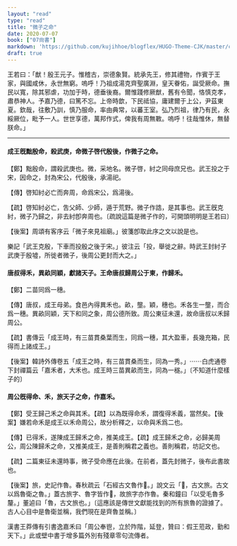 ```yaml
---
layout: "read"
type: "read"
title: "微子之命"
date: 2020-07-07
book: ["07尙書"]
markdown: 'https://github.com/kujihhoe/blogflex/HUGO-Theme-CJK/master/content/read/07-尙書/036-微子之命.md'
draft: true
---
```


王若曰：「猷！殷王元子。惟稽古，崇德象賢。統承先王，修其禮物，作賓于王家，與國咸休，永世無窮。嗚呼！乃祖成湯克齊聖廣淵，皇天眷佑，誕受厥命。撫民以寬，除其邪虐，功加于時，德垂後裔。爾惟踐修厥猷，舊有令聞，恪慎克孝，肅恭神人。予嘉乃德，曰篤不忘。上帝時歆，下民祗協，庸建爾于上公，尹茲東夏。欽哉，往敷乃訓，慎乃服命，率由典常，以蕃王室。弘乃烈祖，律乃有民，永綏厥位，毗予一人。世世享德，萬邦作式，俾我有周無斁。嗚呼！往哉惟休，無替朕命。」

-----

#### 成王旣黜殷命，殺武庚，命微子啓代殷後，作<v>微子之命</v>。

【鄭】黜殷命，謂殺武庚也。微，采地名。微子啓，紂之同母庶兄也。武王投之于宋，因命之，封為宋公，代殷後，承湯祀。

【傳】啓知紂必亡而奔周，命爲宋公，爲湯後。

【疏】啓知紂必亡，吿父師、少師，遁于荒野。微子作誥，是其事也。武王旣克紂，微子乃歸之，非去紂卽奔周也。〔疏說這篇是微子作的，可開頭明明是王若曰〕

【後案】<v>周頌</v><v>有客序</v>云「微子來見祖廟。」彼箋卽取此序之文以說是也。

<v>樂記</v>「武王克殷，下車而投殷之後于宋。」彼注云「投，舉徙之辭。時武王封紂子武庚于殷墟，所徙者微子，後周公更封而大之。」

#### 唐叔得禾，異畝同穎，獻諸天子。王命唐叔歸周公于東，作<v>歸禾</v>。

【鄭】二苗同爲一穗。

【傳】唐叔，成王母弟。食邑內得異禾也。畝，壟。穎，穗也。禾各生一壟，而合爲一穗。異畝同穎，天下和同之象，周公德所致。周公東征未還，故命唐叔以禾歸周公。

【疏】<v>書傳</v>云「成王時，有三苗貫桑葉而生，同爲一穗，其大盈車，長幾充箱，民得而上諸成王。」

【後案】<v>韓詩外傳</v>卷五「成王之時，有三苗貫桑而生，同為一秀。」⋯⋯<v>白虎通</v>卷下<v>封禪篇</v>云「嘉禾者，大禾也。成王時三苗異畝而生，同為一穟。」〔不知道什麼樣子的〕

#### 周公旣得命、禾，旅天子之命，作<v>嘉禾</v>。

【鄭】受王歸己禾之命與其禾。【疏】以為既得命禾，謂復得禾義，當然矣。【後案】嫌若命禾是成王以禾命周公，故分析釋之，以命與禾爲二也。

【傳】已得禾，遂陳成王歸禾之命，推美成王。【疏】成王歸禾之命，必歸美周公，周公陳歸禾之命，又推美成王，是善則稱君之義也。善則稱君，坊記文也。

【疏】二篇東征未還時事，微子受命應在此後。在前者，蓋先封微子，後布此書故也。

【後案】旅，<v>史記</v>作魯。<v>春秋</v>疏云「石經古文魯作𣥐。」<v>說文</v>云「𣥐，古文旅。古文以爲魯衛之魯。」蓋古旅字、魯字皆作𣥐，故旅字亦作魯。<v>秦和鐘</v>曰「以受毛魯多釐。」董逌曰「魯，古文旅也。」〔這應該是傳世文獻能找到的所有旅魯的證據了。古人心目中是魯衛並稱，我們現在是齊魯並稱。〕

<v>漢書</v><v>王莽傳</v>有引<v>書</v>逸<v>嘉禾</v>曰「周公奉鬯，立於阼階，延登，贊曰：假王蒞政，勤和天下。」此或壁中書于增多篇外別有殘章零句流傳者。
